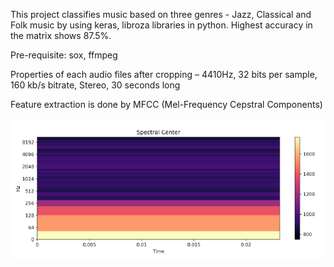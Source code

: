 This project classifies music based on three genres - Jazz, Classical and Folk music by using keras, libroza libraries in python. Highest accuracy in the matrix shows 87.5%. 


Pre-requisite: sox, ffmpeg

Properties of each audio files after cropping – 4410Hz, 32 bits per sample, 160 kb/s bitrate,
Stereo, 30 seconds long


Feature extraction is done by MFCC (Mel-Frequency Cepstral Components)

![](images/01.png)

